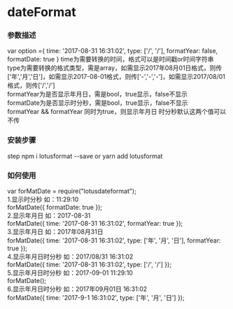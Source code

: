 # dateFormat
### 参数描述
var option ={
        time: '2017-08-31 16:31:02',
        type: ['/', '/'],
        formatYear: false,
        formatDate: true
     }
time为需要转换的时间，格式可以是时间戳or时间字符串<br/>
type为需要转换的格式类型，需是array，如需显示2017年08月01日格式，则传['年','月','日']，如需显示2017-08-01格式，则传['-','-','-']，如需显示2017/08/01格式，则传['/','/']<br/>
formatYear为是否显示年月日，需是bool，true显示，false不显示<br/>
formatDate为是否显示时分秒，需是bool，true显示，false不显示<br/>
formatYear && formatYear 同时为true，则显示年月日 时分秒默认这两个值可以不传

### 安装步骤
step npm i lotusformat --save or yarn add lotusformat 
### 如何使用
var forMatDate = require("lotusdateformat"); <br />
1.显示时分秒 如：11:29:10<br />
forMatDate({
        formatDate: true
    });<br />
2.显示年月日 如：2017-08-31<br />
    forMatDate({
        time: '2017-08-31 16:31:02',
        formatYear: true
    });<br />
3.显示年月日 如：2017年08月31日<br />
    forMatDate({
        time: '2017-08-31 16:31:02',
        type: ['年', '月', '日'],
        formatYear: true
    });<br />
4.显示年月日时分秒 如：2017/08/31 16:31:02<br />
    forMatDate({
        time: '2017-08-31 16:31:02',
        type: ['/', '/']
    });<br />
5.显示年月日时分秒 如：2017-09-01 11:29:10<br />
    forMatDate();<br />
6.显示年月日时分秒 如：2017年09月01日 16:31:02<br />
    forMatDate({
        time: '2017-9-1 16:31:02',
        type: ['年', '月', '日']
    });


